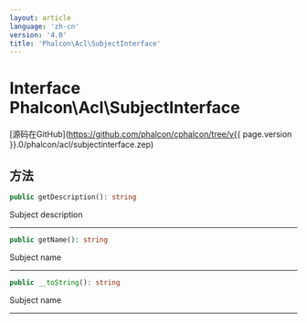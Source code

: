 ```yaml
---
layout: article
language: 'zh-cn'
version: '4.0'
title: 'Phalcon\Acl\SubjectInterface'
---
```

# Interface **Phalcon\Acl\SubjectInterface**

[源码在GitHub](https://github.com/phalcon/cphalcon/tree/v{{ page.version }}.0/phalcon/acl/subjectinterface.zep)

## 方法

```php
public getDescription(): string
```

Subject description

* * *

```php
public getName(): string
```

Subject name

* * *

```php
public __toString(): string
```

Subject name

* * *